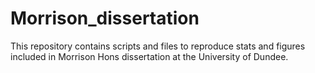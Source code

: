 # Morrison_dissertation
This repository contains scripts and files to reproduce stats and figures included in Morrison Hons dissertation at the University of Dundee.
